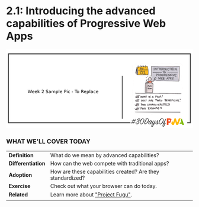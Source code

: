 # 2.1: Introducing the advanced capabilities of Progressive Web Apps

![Placeholder Banner Only. Replace when final assets ready.](_media/day-01.png)

### WHAT WE'LL COVER TODAY

| | |
|:--|:--- |
| **Definition** | What do we mean by advanced capabilities? |
| **Differentiation** | How can the web compete with traditional apps? |
| **Adoption**| How are these capabilities created? Are they standardized? |
| **Exercise**| Check out what your browser can do today. |
| **Related**| Learn more about ["Project Fugu"](https://fugu-tracker.web.app/). |
| |

<br/>